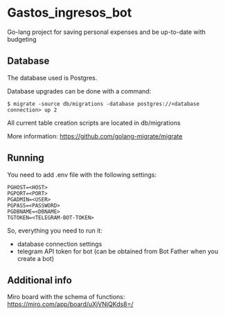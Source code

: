 # Gastos_ingresos_bot
Go-lang project for saving personal expenses and be up-to-date with budgeting

## Database
The database used is Postgres.

Database upgrades can be done with a command:
```
$ migrate -source db/migrations -database postgres://<database connection> up 2
```
All current table creation scripts are located in db/migrations

More information: https://github.com/golang-migrate/migrate

## Running
You need to add .env file with the following settings:
```
PGHOST=<HOST> 
PGPORT=<PORT>
PGADMIN=<USER>
PGPASS=<PASSWORD>
PGDBNAME=<DBNAME>
TGTOKEN=<TELEGRAM-BOT-TOKEN>
```
So, everything you need to run it:
- database connection settings
- telegram API token for bot (can be obtained from Bot Father when you create a bot)

## Additional info
Miro board with the schema of functions:
https://miro.com/app/board/uXjVNjQKds8=/
